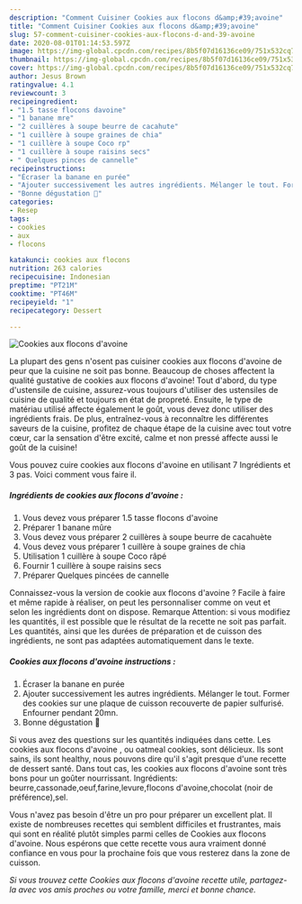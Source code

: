 ```yaml
---
description: "Comment Cuisiner Cookies aux flocons d&amp;#39;avoine"
title: "Comment Cuisiner Cookies aux flocons d&amp;#39;avoine"
slug: 57-comment-cuisiner-cookies-aux-flocons-d-and-39-avoine
date: 2020-08-01T01:14:53.597Z
image: https://img-global.cpcdn.com/recipes/8b5f07d16136ce09/751x532cq70/cookies-aux-flocons-davoine-photo-principale-de-la-recette.jpg
thumbnail: https://img-global.cpcdn.com/recipes/8b5f07d16136ce09/751x532cq70/cookies-aux-flocons-davoine-photo-principale-de-la-recette.jpg
cover: https://img-global.cpcdn.com/recipes/8b5f07d16136ce09/751x532cq70/cookies-aux-flocons-davoine-photo-principale-de-la-recette.jpg
author: Jesus Brown
ratingvalue: 4.1
reviewcount: 3
recipeingredient:
- "1.5 tasse flocons davoine"
- "1 banane mre"
- "2 cuillères à soupe beurre de cacahute"
- "1 cuillère à soupe graines de chia"
- "1 cuillère à soupe Coco rp"
- "1 cuillère à soupe raisins secs"
- " Quelques pinces de cannelle"
recipeinstructions:
- "Écraser la banane en purée"
- "Ajouter successivement les autres ingrédients. Mélanger le tout. Former des cookies sur une plaque de cuisson recouverte de papier sulfurisé. Enfourner pendant 20mn."
- "Bonne dégustation 🤗"
categories:
- Resep
tags:
- cookies
- aux
- flocons

katakunci: cookies aux flocons 
nutrition: 263 calories
recipecuisine: Indonesian
preptime: "PT21M"
cooktime: "PT46M"
recipeyield: "1"
recipecategory: Dessert

---
```



![Cookies aux flocons d&#39;avoine](https://img-global.cpcdn.com/recipes/8b5f07d16136ce09/751x532cq70/cookies-aux-flocons-davoine-photo-principale-de-la-recette.jpg)

La plupart des gens n'osent pas cuisiner cookies aux flocons d&#39;avoine de peur que la cuisine ne soit pas bonne. Beaucoup de choses affectent la qualité gustative de cookies aux flocons d&#39;avoine! Tout d'abord, du type d'ustensile de cuisine, assurez-vous toujours d'utiliser des ustensiles de cuisine de qualité et toujours en état de propreté. Ensuite, le type de matériau utilisé affecte également le goût, vous devez donc utiliser des ingrédients frais. De plus, entraînez-vous à reconnaître les différentes saveurs de la cuisine, profitez de chaque étape de la cuisine avec tout votre cœur, car la sensation d'être excité, calme et non pressé affecte aussi le goût de la cuisine!

<!--inarticleads1-->

Vous pouvez cuire cookies aux flocons d&#39;avoine en utilisant 7 Ingrédients et 3 pas. Voici comment vous faire il.

##### Ingrédients de cookies aux flocons d&#39;avoine :

1. Vous devez vous préparer 1.5 tasse flocons d&#39;avoine
1. Préparer 1 banane mûre
1. Vous devez vous préparer 2 cuillères à soupe beurre de cacahuète
1. Vous devez vous préparer 1 cuillère à soupe graines de chia
1. Utilisation 1 cuillère à soupe Coco râpé
1. Fournir 1 cuillère à soupe raisins secs
1. Préparer  Quelques pincées de cannelle


Connaissez-vous la version de cookie aux flocons d&#39;avoine ? Facile à faire et même rapide à réaliser, on peut les personnaliser comme on veut et selon les ingrédients dont on dispose. Remarque Attention: si vous modifiez les quantités, il est possible que le résultat de la recette ne soit pas parfait. Les quantités, ainsi que les durées de préparation et de cuisson des ingrédients, ne sont pas adaptées automatiquement dans le texte. 

<!--inarticleads2-->

##### Cookies aux flocons d&#39;avoine instructions :

1. Écraser la banane en purée
1. Ajouter successivement les autres ingrédients. Mélanger le tout. Former des cookies sur une plaque de cuisson recouverte de papier sulfurisé. Enfourner pendant 20mn.
1. Bonne dégustation 🤗


Si vous avez des questions sur les quantités indiquées dans cette. Les cookies aux flocons d&#39;avoine , ou oatmeal cookies, sont délicieux. Ils sont sains, ils sont healthy, nous pouvons dire qu&#39;il s&#39;agit presque d&#39;une recette de dessert santé. Dans tout cas, les cookies aux flocons d&#39;avoine sont très bons pour un goûter nourrissant. Ingrédients: beurre,cassonade,oeuf,farine,levure,flocons d&#39;avoine,chocolat (noir de préférence),sel. 

<!--inarticleads1-->

<p>
Vous n'avez pas besoin d'être un pro pour préparer un excellent plat. Il existe de nombreuses recettes qui semblent difficiles et frustrantes, mais qui sont en réalité plutôt simples parmi celles de Cookies aux flocons d&#39;avoine. Nous espérons que cette recette vous aura vraiment donné confiance en vous pour la prochaine fois que vous resterez dans la zone de cuisson.
</p>

<p>
<i>Si vous trouvez cette Cookies aux flocons d&#39;avoine recette utile, partagez-la avec vos amis proches ou votre famille, merci et bonne chance.</i>
</p>
